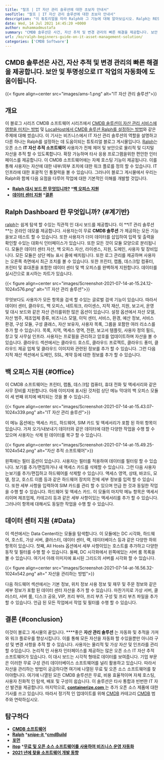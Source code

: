 ```yaml
---
title: "랄프 | IT 자산 관리 솔루션에 대한 초보자 안내서" 
seoTitle: "랄프 | IT 자산 관리 솔루션에 대한 초보자 안내서" 
description: "이 튜토리얼을 따라 Ralph와 그 기능에 대해 알아보십시오. Ralph는 REST API, 자산 추적 등을 제공하는 오픈 소스 IT 자산 관리 솔루션입니다." 
date: Wed, 14 Jul 2021 14:45:20 +0000
author: muhammadmustafa
summary: "CMDB 솔루션은 사건, 자산 추적 및 변경 관리의 빠른 해결을 제공합니다. 보안 및 투명성으로 IT 작업의 자동화에 도움이됩니다." 
url: /ko/ralph-beginners-guide-on-it-asset-management-solution/
categories: ['CMDB Software']
---
```


## CMDB 솔루션은 사건, 자산 추적 및 변경 관리의 빠른 해결을 제공합니다. 보안 및 투명성으로 IT 작업의 자동화에 도움이됩니다.

{{< figure align=center src="images/ams-1.png" alt="IT 자산 관리 솔루션">}}


## **개요** 
이 블로그 시리즈 CMDB 소프트웨어 시리즈에서 [CMDB 솔루션이 자산 관리 서비스에 영향을 미치는 방법][1] 및 [LocalHost에서 CMDB 솔루션 Ralph를 설정하는 방법][2]와 같은 주제에 대해 썼습니다. 이 기사는 비즈니스에서 IT 자산 관리 솔루션의 역할을 설명하고 다른 하나는 Ralph를 설정하는 데 도움이되는 튜토리얼 블로그 게시물입니다. [Ralph][3]는 오픈 소스 **IT 자산 추적 소프트웨어**  사용자가 전체 제어 및 보안으로 물리적 및 디지털 자산을 추적 할 수 있도록합니다. 확장 가능하며 타사 응용 프로그램을위한 편안한 인터페이스를 제공합니다. 이 CMDB 소프트웨어에는 자체 호스팅 기능이 제공됩니다. 이를 통해 사용자는 자산에 대한 내부/외부 조치에 대한 워크 플로를 정의 할 수 있습니다. IT 인프라에 대한 포괄적 인 통찰력을 볼 수 있습니다. 그러나이 블로그 게시물에서 우리는 Ralph와 함께 다음 요점을 다루어 작업에 대한 기본적인 이해를 개발할 것입니다.
  * **[Ralph 대시 보드 란 무엇입니까?][4]**
  *[**백 오피스 지원** ][5]
  * **[데이터 센터 지원][6]**
  *[**결론** ][7]

## Ralph Dashboard 란 무엇입니까?   {#계기반}
[ralph][3]는 쉽게 탐색 할 수있는 직관적 인 대시 보드를 제공합니다. 이 **IT 관리 솔루션 **는 온라인 데모를 제공합니다. 사용자는이 무료  **CMDB 솔루션**  가 제공하는 모든 기능을보고 테스트 할 수 있습니다. 또한 사용자가 더미 데이터를 삽입하여 입력 및 출력을 확인할 수있는 대화식 인터페이스가 있습니다. 또한 모든 것이 모듈 모양으로 분리됩니다. 모듈은 데이터 센터 자산, 백 오피스 자산, 라이센스, 지원, 도메인, 사용자 및 장비입니다. 모든 모듈은 상단 메뉴 표시 줄에 배치됩니다. 또한 로그 관리를 제공하며 사용자는 오른쪽 측면에서 최근 조치를 볼 수 있습니다. 또한 프린터, 랩톱, 데스크탑 컴퓨터, 프린터 및 휴대폰을 포함한 데이터 센터 및 백 오피스를 완벽하게 지원합니다. 데이터를 실시간으로 표시하는 차트가 있습니다.

{{< figure align=center src="images/Screenshot-2021-07-14-at-15.24.12-1024x576.png" alt="IT 자산 관리 솔루션">}}

무엇보다도 사용자가 모든 항목을 검색 할 수있는 글로벌 검색 기능이 있습니다. 따라서 데이터 센터, 클라우드, 백 오피스, 네트워크, 라이센스, 지적 재산, 지원, 보고서, 운영 및 대시 보드와 같은 자산 관리를위한 많은 옵션이 있습니다. 설정 옵션에서 자산 모델, 자산 범주, 제조업체 종류, 비즈니스 모델, 이익 센터, 서비스, 환경, 예산 정보, 서비스 환경, 구성 모듈, 구성 클래스, 자산 보유자, 사용자 목록, 그룹을 포함한 여러 리소스를 추가 할 수 있습니다. 목록, 지역, 액세스 영역, 전환, 보고서 템플릿, 사용자 정의 필드, 창고 및 사무실 인프라. 사용자는 프로필을 관리하고 암호를 업데이트하며 자산을 볼 수 있습니다. 클라우드 섹션에서는 클라우드 호스트, 클라우드 프로젝트, 클라우드 풍미, 클라우드 제공 업체 및 클라우드 이미지와 관련된 정보를 추가 할 수 있습니다. 그런 다음 지적 재산 섹션에서 도메인, SSL, 계약 등에 대한 정보를 추가 할 수 있습니다.

## 백 오피스 지원   {#Office}
이 CMDB 소프트웨어는 프린터, 랩톱, 데스크탑 컴퓨터, 휴대 전화 및 액세서리와 같은 사무 장비를 지원합니다. 아래 이미지에 표시된 것처럼 상단 메뉴 막대의 백 오피스 모듈이 세 번째 위치에 배치되는 것을 볼 수 있습니다.

{{< figure align=center src="images/Screenshot-2021-07-14-at-15.43.07-1024x339.png" alt="IT 자산 관리 솔루션">}}

이 메뉴 옵션에는 액세스 카드, 하드웨어, SIM 카드 및 액세서리가 포함 된 하위 항목이 있습니다. 가져 오기/내보내기 데이터와 같은 데이터에 대한 다양한 작업을 수행 할 수 있으며 사용자는 삭제 된 데이터를 복구 할 수 있습니다.

{{< figure align=center src="images/Screenshot-2021-07-14-at-15.49.25-1024x542.png" alt="자산 추적 소프트웨어">}}

왼쪽에는 필터 옵션이 있습니다. 사용자는 필터를 적용하여 데이터를 필터링 할 수 있습니다. 보기를 추가/편집하거나 새 액세스 카드를 삭제할 수 있습니다. 그런 다음 사용자는보기를 추가/편집하고 하드웨어를 삭제할 수 있습니다. 액세스 영역, 상태, 바코드, 모델, 창고, 호스트 이름 등과 같은 하드웨어 장치의 전체 세부 정보를 입력 할 수 있습니다. 또한 세부 사항을 입력하여 SIM 카드를 관리 할 수 ​​있으며 언급 한 것과 동일한 작업을 수행 할 수 있습니다. 하드웨어 및 액세스 카드. 이 모듈의 마지막 메뉴 항목은 액세서리이며 제조업체, 카테고리 등과 같은 세부 사항이있는 액세서리를 추가 할 수 있습니다. 그러나이 항목에 대해서도 동일한 작업을 수행 할 수 있습니다.

## 데이터 센터 지원   {#Data}
이 섹션에서는 Data Center라는 모듈을 탐색합니다. 이 모듈에는 DC 시각화, 하드웨어, 호스트, 가상 서버, 클러스터, 데이터 센터, 랙, 데이터베이스 등과 같은 다양한 하위 항목이 있습니다. 첫째, All Hosts 옵션에서 세부 사항이있는 호스트를 추가하고 다양한 동작 및 필터를 수행 할 수 있습니다. 둘째, DC 시각화에서 왼쪽에있는 서버 룸 목록을 볼 수 있습니다. 여기서 아래 이미지에 표시된 그리드의 서버를 시각화 할 수 있습니다.

{{< figure align=center src="images/Screenshot-2021-07-14-at-16.56.32-1024x542.png" alt=" 자산을 관리하는 방법">}}

다음 하드웨어 섹션에서는 기본 정보, 위치 정보 사용 정보 및 재무 및 주문 정보와 같은 세부 정보가 포함 된 데이터 센터 자산을 추가 할 수 있습니다. 마찬가지로 가상 서버, 클러스터, 서버 룸, 디스크 공유, VIP, 프리 부아, 프리 부츠 구성 및 프리 부츠 파일을 추가 할 수 있습니다. 언급 된 모든 작업에서 작업 및 필터를 수행 할 수 있습니다.

## 결론   {#conclusion}
이것이 블로그 게시물의 끝입니다. ****좋은  **자산 관리 솔루션**  는 자동화 및 추적을 가져와 워크 플로우를 향상시킵니다. 이를 통해 모든 자산을 자동화 할 수있을뿐만 아니라 구성 및 변경 사항을 추적 할 수 있습니다. 사용자는 물리적 및 가상 자산 및 인프라를 관리 할 수 ​​있습니다. 논리적 인 사용자 인터페이스를 제공하는 많은 오픈 소스 IT 자산 추적 소프트웨어가 있습니다. 이 대시 보드는 시각적 형태로 데이터를 보여줍니다. 기업 부문은 이러한 무료 구성 관리 데이터베이스 소프트웨어를 널리 활용하고 있습니다. 따라서 자산을 관리하는 방법이 궁금하다면 여기에 나열된 무료 및 오픈 소스 소프트웨어를 찾아야합니다. 여기에 나열된 모든 CMDB 솔루션은 무료, 비용 효율적이며 자체 호스팅, 사용자 친화적 인 탐색, 배포 및 구성이 쉽습니다. 이 솔루션은 타사 통합과 빈번한 IT 자산 발견을 제공합니다.
마지막으로, [**containerize.com** ][8]는 추가 오픈 소스 제품에 대한 기사를 쓰고 있습니다. 따라서 정기적 인 업데이트를 위해 [CMDB][9] 카테고리 [CMDB][9] 범주와 연락하십시오.

## 탐구하다
  * **[CMDB 소프트웨어][9]**
  * **[Ralph][3]**
  *[**snipe-it** ][10]
  *[**cmdBuild** ][11]
  * **[포먼][12]**
  * **[itop][13]**
  *[**무료 및 오픈 소스 소프트웨어를 사용하여 비즈니스 운영 자동화** ][14]
  * **[2021 년에 찾을 소프트웨어 개발 동향][15]**

  
[1]: https://blog.containerize.com/cmdb-software/how-cmdb-solution-influences-it-asset-management-services/
[2]: https://blog.containerize.com/cmdb-software/how-to-set-up-cmdb-solution-ralph-on-localhost/
[3]: https://products.containerize.com/cmdb-software/ralph/
[4]: #dashboard
[5]: #office
[6]: #data
[7]: #Conclusion
[8]: https://www.containerize.com/
[9]: https://products.containerize.com/cmdb-software/
[10]: https://products.containerize.com/cmdb-software/snipe-it/
[11]: https://products.containerize.com/cmdb-software/cmdbuild/
[12]: https://products.containerize.com/cmdb-software/foreman/
[13]: https://products.containerize.com/cmdb-software/itop/
[14]: https://blog.containerize.com/blogging/automate-business-operations-using-open-source-software/
[15]: https://blog.containerize.com/blockchain-platforms/software-development-trends-to-look-out-for-in-2021/
